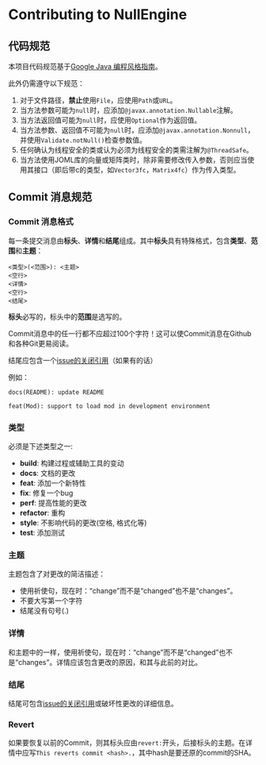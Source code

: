 # Contributing to NullEngine

## 代码规范
本项目代码规范基于[Google Java 编程风格指南](http://www.hawstein.com/posts/google-java-style.html)。

此外仍需遵守以下规范：
1. 对于文件路径，**禁止**使用`File`，应使用`Path`或`URL`。
2. 当方法参数可能为`null`时，应添加`@javax.annotation.Nullable`注解。
3. 当方法返回值可能为`null`时，应使用`Optional`作为返回值。
4. 当方法参数、返回值不可能为`null`时，应添加`@javax.annotation.Nonnull`，并使用`Validate.notNull()`检查参数值。
5. 任何确认为线程安全的类或认为必须为线程安全的类需注解为`@ThreadSafe`。
6. 当方法使用JOML库的向量或矩阵类时，除非需要修改传入参数，否则应当使用其接口（即后带c的类型，如`Vector3fc`，`Matrix4fc`）作为传入类型。

## Commit 消息规范

### Commit 消息格式
每一条提交消息由**标头**、**详情**和**结尾**组成。其中**标头**具有特殊格式，包含**类型**、**范围**和**主题**：
```
<类型>(<范围>): <主题>
<空行>
<详情>
<空行>
<结尾>
```
**标头**必写的，标头中的**范围**是选写的。

Commit消息中的任一行都不应超过100个字符！这可以使Commit消息在Github和各种Git更易阅读。

结尾应包含一个[issue的关闭引用](https://help.github.com/en/articles/closing-issues-using-keywords)（如果有的话）

例如：
```
docs(README): update README
```
```
feat(Mod): support to load mod in development environment
```

### 类型
必须是下述类型之一:
- **build**: 构建过程或辅助工具的变动
- **docs**: 文档的更改
- **feat**: 添加一个新特性
- **fix**: 修复一个bug
- **perf**: 提高性能的更改
- **refactor**: 重构
- **style**: 不影响代码的更改(空格, 格式化等)
- **test**: 添加测试

### 主题
主题包含了对更改的简洁描述：
- 使用祈使句，现在时：“change”而不是“changed”也不是“changes”。
- 不要大写第一个字符
- 结尾没有句号(.)

### 详情
和主题中的一样，使用祈使句，现在时：“change”而不是“changed”也不是“changes”。详情应该包含更改的原因，和其与此前的对比。

### 结尾
结尾可包含[issue的关闭引用](https://help.github.com/en/articles/closing-issues-using-keywords)或破坏性更改的详细信息。

### Revert
如果要恢复以前的Commit，则其标头应由`revert:`开头，后接标头的主题。在详情中应写`This reverts commit <hash>.`，其中hash是要还原的commit的SHA。
